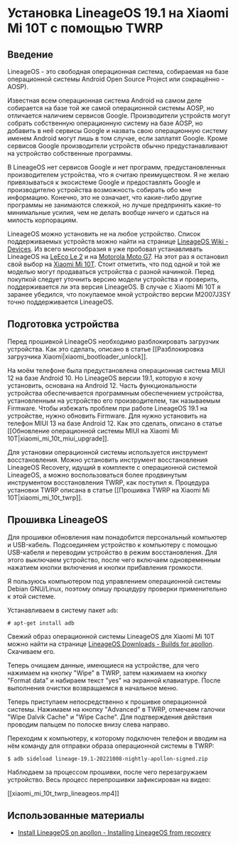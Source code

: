 Установка LineageOS 19.1 на Xiaomi Mi 10T с помощью TWRP
========================================================

Введение
--------

LineageOS - это свободная операционная система, собираемая на базе операционной системы Android Open Source Project или сокращённо - AOSP).

Известная всем операционная система Android на самом деле собирается на базе той же самой операционной системы AOSP, но отличается наличием сервисов Google. Производители устройств могут собрать собственную операционную систему на базе AOSP, но добавить в неё сервисы Google и назвать свою операционную систему именем Android могут лишь в том случае, если заплатят Google. Кроме сервисов Google производители устройств обычно предустанавливают на устройство собственные программы.

В LineageOS нет сервисов Google и нет программ, предустановленных производителем устройства, что я считаю преимуществом. Я не желаю привязываться к экосистеме Google и предоставлять Google и производителю устройства возможность собирать обо мне информацию. Конечно, это не означает, что какие-либо другие программы не занимаются слежкой, но лучше предпринять какие-то минимальные усилия, чем не делать вообще ничего и сдаться на милость корпорациям.

LineageOS можно установить не на любое устройство. Список поддерживаемых устройств можно найти на странице [LineageOS Wiki - Devices](https://wiki.lineageos.org/devices/). Из всего многообразия я уже пробовал устанавливать LineageOS на [LeEco Le 2](https://wiki.lineageos.org/devices/s2/) и на [Motorola Moto G7](https://wiki.lineageos.org/devices/river/). На этот раз я остановил свой выбор на [Xiaomi Mi 10T](https://wiki.lineageos.org/devices/apollon/). Стоит отметить, что под одной и той же моделью могут продаваться устройства с разной начинкой. Перед покупкой следует уточнить версию модели устройства и проверить, поддерживается ли эта версия LineageOS. В случае с Xiaomi Mi 10T я заранее убедился, что покупаемое мной устройство версии M2007J3SY точно поддерживается LineageOS.

Подготовка устройства
---------------------

Перед прошивкой LineageOS необходимо разблокировать загрузчик устройства. Как это сделать, описано в статье [[Разблокировка загрузчика Xiaomi|xiaomi_bootloader_unlock]].

На моём телефоне была предустановлена операционная система MIUI 12 на базе Android 10. Но LineageOS версии 19.1, которую я хочу установить, основана на Android 12. Часть функциональности устройства обеспечивается программным обеспечением устройства, установленным на устройство его производителем, так называемым Firmware. Чтобы избежать проблем при работе LineageOS 19.1 на устройстве, нужно обновить Firmware. Для нужно установить на телефон MIUI 13 на базе Android 12. Как это сделать, описано в статье [[Обновление операционной системы MIUI на Xiaomi Mi 10T|xiaomi_mi_10t_miui_upgrade]].

Для установки операционной системы используется инструмент восстановления. Можно установить инструмент восстановления LineageOS Recovery, идущий в комплекте с операционной системой LineageOS, а можно воспользоваться более продвинутым инструментом восстановления TWRP, как поступил я. Процедура установки TWRP описана в статье [[Прошивка TWRP на Xiaomi Mi 10T|xiaomi_mi_10t_twrp]].

Прошивка LineageOS
------------------

Для прошивки обновления нам понадобится персональный компьютер и USB-кабель. Подсоединяем устройство к компьютеру с помощью USB-кабеля и переводим устройство в режим восстановления. Для этого выключаем устройство, после чего включаем одновременным нажатием кнопки включения и кнопки прибавления громкости.

Я пользуюсь компьютером под управлением операционной системы Debian GNU/Linux, поэтому опишу процедуру проверки применительно к этой системе.

Устанавливаем в систему пакет `adb`:

    # apt-get install adb

Свежий образ операционной системы LineageOS для Xiaomi Mi 10T можно найти на странице [LineageOS Downloads - Builds for apollon](https://download.lineageos.org/apollon). Скачиваем его.

Теперь очищаем данные, имеющиеся на устройстве, для чего нажимаем на кнопку "Wipe" в TWRP, затем нажимаем на кнопку "Format data" и набираем текст "yes" на экранной клавиатуре. После выполнения очистки возвращаемся в начальное меню.

Теперь приступаем непосредственно к прошивке операционной системы. Нажимаем на кнопку "Advanced" в TWRP, отмечаем галочки "Wipe Dalvik Cache" и "Wipe Cache". Для подтверждения действия проводим пальцем по полоске внизу слева направо.

Переходим к компьютеру, к которому подключен телефон и вводим на нём команду для отправки образа операционной системы в TWRP:

    $ adb sideload lineage-19.1-20221008-nightly-apollon-signed.zip

Наблюдаем за процессом прошивки, после чего перезагружаем устройство. Весь процесс перепрошивки зафиксирован на видео:

[[xiaomi_mi_10t_twrp_lineageos.mp4]]

Использованные материалы
------------------------

* [Install LineageOS on apollon - Installing LineageOS from recovery](https://wiki.lineageos.org/devices/apollon/install#installing-lineageos-from-recovery)
